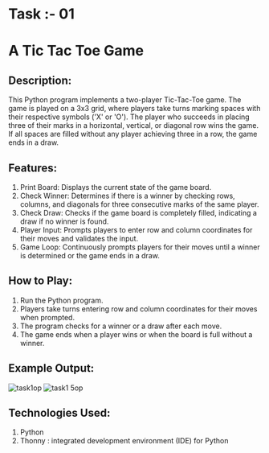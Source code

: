 # Task :- 01
# A Tic Tac Toe Game

## Description:
This Python program implements a two-player Tic-Tac-Toe game. The game is played on a 3x3 grid, where players take turns marking spaces with their respective symbols ('X' or 'O'). The player who succeeds in placing three of their marks in a horizontal, vertical, or diagonal row wins the game. If all spaces are filled without any player achieving three in a row, the game ends in a draw.

## Features:
1. Print Board: Displays the current state of the game board.
2. Check Winner: Determines if there is a winner by checking rows, columns, and diagonals for three consecutive marks of the same player.
3. Check Draw: Checks if the game board is completely filled, indicating a draw if no winner is found.
4. Player Input: Prompts players to enter row and column coordinates for their moves and validates the input.
5. Game Loop: Continuously prompts players for their moves until a winner is determined or the game ends in a draw.

## How to Play:
1. Run the Python program.
2. Players take turns entering row and column coordinates for their moves when prompted.
3. The program checks for a winner or a draw after each move.
4. The game ends when a player wins or when the board is full without a winner.

## Example Output:
![task1op](https://github.com/NitinN24/BYTEUPRISE_SD_01/assets/157646520/1575a021-0617-41d9-8cc9-a54e561c9750)
![task1 5op](https://github.com/NitinN24/BYTEUPRISE_SD_01/assets/157646520/1c789837-0096-48e5-8a29-4b71e2dc89a3)

## Technologies Used:
1. Python
2. Thonny : integrated development environment (IDE) for Python
